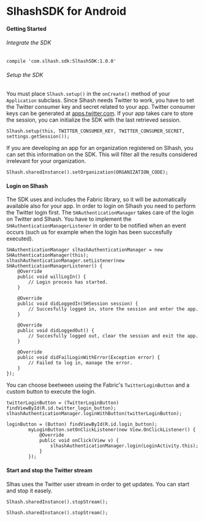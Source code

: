 # SlhashSDK for Android



#### Getting Started

###### Integrate the SDK

```
compile 'com.slhash.sdk:SlhashSDK:1.0.0'
```

###### Setup the SDK

You must place `Slhash.setup()` in the `onCreate()` method of your `Application` subclass. Since Slhash needs Twitter to work, you have to set the Twitter consumer key and secret related to your app. Twitter consumer keys can be generated at [apps.twitter.com](https://apps.twitter.com). If your app takes care to store the session, you can initialize the SDK with the last retrieved session.

```
Slhash.setup(this, TWITTER_CONSUMER_KEY, TWITTER_CONSUMER_SECRET, settings.getSession());
```

If you are developing an app for an organization registered on Slhash, you can set this information on the SDK. This will filter all the results considered irrelevant for your organization.

```
Slhash.sharedInstance().setOrganization(ORGANIZATION_CODE);
```
#### Login on Slhash

The SDK uses and includes the Fabric library, so it will be automatically available also for your app. In order to login on Slhash you need to perform the Twitter login first. The `SHAuthenticationManager` takes care of the login on Twitter and Slhash. You have to implement the `SHAuthenticationManagerListener` in order to be notified when an event occurs (such us for example when the login has been succesfully executed).

```
SHAuthenticationManager slhashAuthenticationManager = new SHAuthenticationManager(this);
slhashAuthenticationManager.setListener(new SHAuthenticationManagerListener() {
	@Override
	public void willLogIn() {
		// Login process has started.
	}

	@Override
	public void didLoggedIn(SHSession session) {
		// Succesfully logged in, store the session and enter the app.
	}

	@Override
	public void didLoggedOut() {
		// Succesfully logged out, clear the session and exit the app.
	}

	@Override
	public void didFailLoginWithError(Exception error) {
		// Failed to log in, manage the error.
	}
});
```

You can choose beetween useing the Fabric's `TwitterLoginButton` and a custom button to execute the login.

```
twitterLoginButton = (TwitterLoginButton) findViewById(R.id.twitter_login_button);
slhashAuthenticationManager.loginWithButton(twitterLoginButton);
```

```
loginButton = (Button) findViewById(R.id.login_button);
		myLoginButton.setOnClickListener(new View.OnClickListener() {
			@Override
			public void onClick(View v) {
				slhashAuthenticationManager.login(LoginActivity.this);
			}
		});
```

#### Start and stop the Twitter stream

Slhas uses the Twitter user stream in order to get updates. You can start and stop it easely.

```
Slhash.sharedInstance().stopStream();
```

```
Slhash.sharedInstance().stopStream();
```

